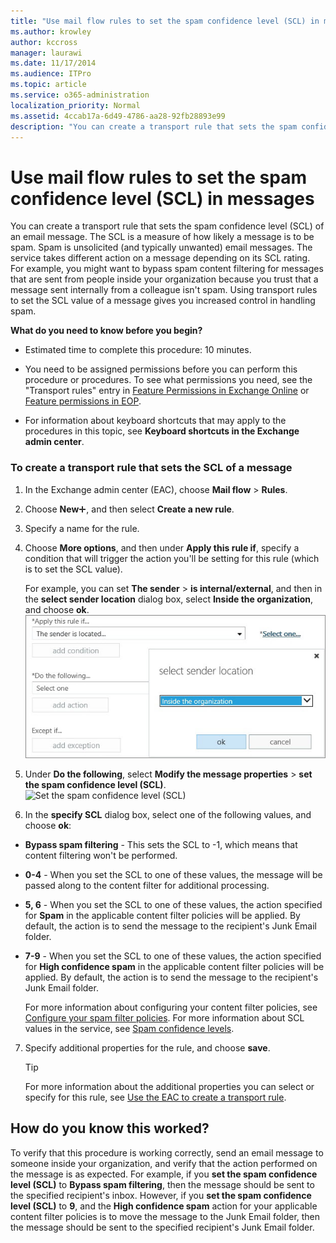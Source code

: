 ```yaml
---
title: "Use mail flow rules to set the spam confidence level (SCL) in messages"
ms.author: krowley
author: kccross
manager: laurawi
ms.date: 11/17/2014
ms.audience: ITPro
ms.topic: article
ms.service: o365-administration
localization_priority: Normal
ms.assetid: 4ccab17a-6d49-4786-aa28-92fb28893e99
description: "You can create a transport rule that sets the spam confidence level (SCL) of an email message. The SCL is a measure of how likely a message is to be spam. Spam is unsolicited (and typically unwanted) email messages. The service takes different action on a message depending on its SCL rating. For example, you might want to bypass spam content filtering for messages that are sent from people inside your organization because you trust that a message sent internally from a colleague isn't spam. Using transport rules to set the SCL value of a message gives you increased control in handling spam."
---
```


# Use mail flow rules to set the spam confidence level (SCL) in messages

You can create a transport rule that sets the spam confidence level (SCL) of an email message. The SCL is a measure of how likely a message is to be spam. Spam is unsolicited (and typically unwanted) email messages. The service takes different action on a message depending on its SCL rating. For example, you might want to bypass spam content filtering for messages that are sent from people inside your organization because you trust that a message sent internally from a colleague isn't spam. Using transport rules to set the SCL value of a message gives you increased control in handling spam. 
  
 **What do you need to know before you begin?**
  
- Estimated time to complete this procedure: 10 minutes.
    
- You need to be assigned permissions before you can perform this procedure or procedures. To see what permissions you need, see the "Transport rules" entry in [Feature Permissions in Exchange Online](http://technet.microsoft.com/library/15073ce1-0917-403b-8839-02a2ebc96e16.aspx) or [Feature permissions in EOP](exchange-online-protection-eop/feature-permissions-in-eop.md). 
    
- For information about keyboard shortcuts that may apply to the procedures in this topic, see **Keyboard shortcuts in the Exchange admin center**.
    
### To create a transport rule that sets the SCL of a message

1. In the Exchange admin center (EAC), choose **Mail flow** \> **Rules**.
    
2. Choose **New**![Add Icon](media/ITPro-EAC-AddIcon.gif), and then select **Create a new rule**.
    
3. Specify a name for the rule.
    
4. Choose **More options**, and then under **Apply this rule if**, specify a condition that will trigger the action you'll be setting for this rule (which is to set the SCL value).
    
    For example, you can set **The sender** \> **is internal/external**, and then in the **select sender location** dialog box, select **Inside the organization**, and choose **ok**.
    ![Select sender location](media/EOP-ETR-SetSCL-1.jpg)
  
5. Under **Do the following**, select **Modify the message properties** \> **set the spam confidence level (SCL)**.
    ![Set the spam confidence level (SCL)](media/EOP-ETR-SetSCL_2.jpg)
  
6. In the **specify SCL** dialog box, select one of the following values, and choose **ok**:
    
  - **Bypass spam filtering** - This sets the SCL to -1, which means that content filtering won't be performed. 
    
  - **0-4** - When you set the SCL to one of these values, the message will be passed along to the content filter for additional processing. 
    
  - **5, 6** - When you set the SCL to one of these values, the action specified for **Spam** in the applicable content filter policies will be applied. By default, the action is to send the message to the recipient's Junk Email folder. 
    
  - **7-9** - When you set the SCL to one of these values, the action specified for **High confidence spam** in the applicable content filter policies will be applied. By default, the action is to send the message to the recipient's Junk Email folder. 
    
    For more information about configuring your content filter policies, see [Configure your spam filter policies](configure-your-spam-filter-policies.md). For more information about SCL values in the service, see [Spam confidence levels](spam-confidence-levels.md).
    
7. Specify additional properties for the rule, and choose **save**.
    
    > [!TIP]
    > For more information about the additional properties you can select or specify for this rule, see [Use the EAC to create a transport rule](http://technet.microsoft.com/library/e7a81372-b6d7-4d1f-bc9e-a845a7facac2.aspx#CreateEAC). 
  
## How do you know this worked?

To verify that this procedure is working correctly, send an email message to someone inside your organization, and verify that the action performed on the message is as expected. For example, if you **set the spam confidence level (SCL)** to **Bypass spam filtering**, then the message should be sent to the specified recipient's inbox. However, if you **set the spam confidence level (SCL)** to **9**, and the **High confidence spam** action for your applicable content filter policies is to move the message to the Junk Email folder, then the message should be sent to the specified recipient's Junk Email folder. 
  

